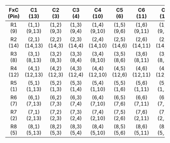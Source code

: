 | FxC (Pin) |   C1 (13)    |   C2 (3)    |   C3 (4)    |   C4 (10)    |   C5 (6)    |   C6 (11)    |   C7 (15)    |   C8 (16)    |
| :-------: | :----------: | :---------: | :---------: | :----------: | :---------: | :----------: | :----------: | :----------: |
|  R1 (9)   | (1,1)(9,13)  | (1,2)(9,3)  | (1,3)(9,4)  | (1,4)(9,10)  | (1,5)(9,6)  | (1,6)(9,11)  | (1,7)(9,15)  | (1,8)(9,16)  |
|  R2 (14)  | (2,1)(14,13) | (2,2)(14,3) | (2,3)(14,4) | (2,4)(14,10) | (2,5)(14,6) | (2,6)(14,11) | (2,7)(14,15) | (2,8)(14,16) |
|  R3 (8)   | (3,1)(8,13)  | (3,2)(8,3)  | (3,3)(8,4)  | (3,4)(8,10)  | (3,5)(8,6)  | (3,6)(8,11)  | (3,7)(8,15)  | (3,8)(8,16)  |
|  R4 (12)  | (4,1)(12,13) | (4,2)(12,3) | (4,3)(12,4) | (4,4)(12,10) | (4,5)(12,6) | (4,6)(12,11) | (4,7)(12,15) | (4,8)(12,16) |
|  R5 (1)   | (5,1)(1,13)  | (5,2)(1,3)  | (5,3)(1,4)  | (5,4)(1,10)  | (5,5)(1,6)  | (5,6)(1,11)  | (5,7)(1,15)  | (5,8)(1,16)  |
|  R6 (7)   | (6,1)(7,13)  | (6,2)(7,3)  | (6,3)(7,4)  | (6,4)(7,10)  | (6,5)(7,6)  | (6,6)(7,11)  | (6,7)(7,15)  | (6,8)(7,16)  |
|  R7 (2)   | (7,1)(2,13)  | (7,2)(2,3)  | (7,3)(2,4)  | (7,4)(2,10)  | (7,5)(2,6)  | (7,6)(2,11)  | (7,7)(2,15)  | (7,8)(2,16)  |
|  R8 (5)   | (8,1)(5,13)  | (8,2)(5,3)  | (8,3)(5,4)  | (8,4)(5,10)  | (8,5)(5,6)  | (8,6)(5,11)  | (8,7)(5,15)  | (8,8)(5,16)  |
